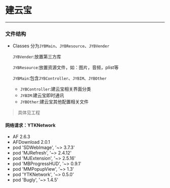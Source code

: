 # 建云宝
---

### 文件结构

- Classes
	分为`JYBMain`、`JYBResource`、`JYBVender`
	
	`JYBVender`:放置第三方库
	
	`JYBResource`:放置资源文件，如：图片，音频，plist等
	
	`JYBMain`:包含`JYBController`、`JYBIM`、`JYBOther`
	
	- `JYBController`:建云宝相关界面分类
	- `JYBIM`:建云宝即时通讯
	- `JYBOther`:建云宝其他配置相关文件

> 具体见工程


#### 网络请求：YTKNetwork

* AF 2.6.3
* AFDownload 2.0.1
* pod 'SDWebImage', '~> 3.7.3'
* pod 'MJRefresh', '~> 2.4.12'
* pod 'MJExtension', '~> 2.5.16'
* pod 'MBProgressHUD', '~> 0.9.1'
* pod 'MMPopupView', '~> 1.3'
* pod 'YTKNetwork', '~> 0.5.0'
* pod 'Bugly', '~> 1.4.5'